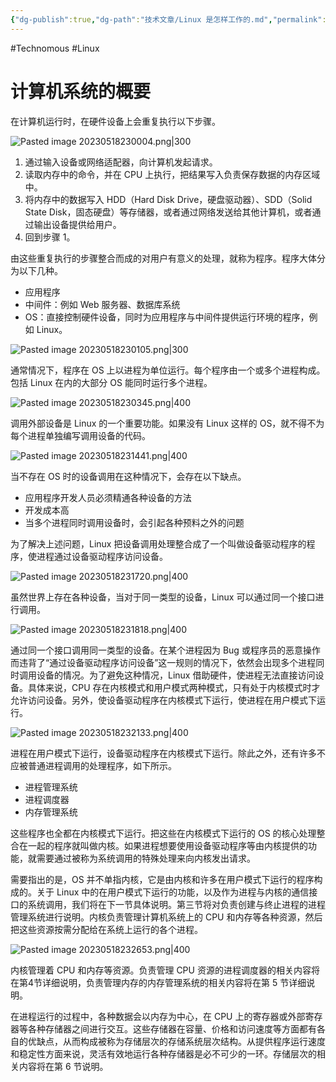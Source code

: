 ```yaml
---
{"dg-publish":true,"dg-path":"技术文章/Linux 是怎样工作的.md","permalink":"/技术文章/Linux 是怎样工作的/","dgPassFrontmatter":true,"created":"2023-05-18T22:48:55.000+08:00","updated":"2024-02-28T13:16:38.000+08:00"}
---
```


#Technomous #Linux 

# 计算机系统的概要

在计算机运行时，在硬件设备上会重复执行以下步骤。

![Pasted image 20230518230004.png|300](/img/user/0.Asset/resource/Pasted%20image%2020230518230004.png)

1. 通过输入设备或网络适配器，向计算机发起请求。
2. 读取内存中的命令，并在 CPU 上执行，把结果写入负责保存数据的内存区域中。
3. 将内存中的数据写入 HDD（Hard Disk Drive，硬盘驱动器）、SDD（Solid State Disk，固态硬盘）等存储器，或者通过网络发送给其他计算机，或者通过输出设备提供给用户。
4. 回到步骤 1。

由这些重复执行的步骤整合而成的对用户有意义的处理，就称为程序。程序大体分为以下几种。

- 应用程序
- 中间件：例如 Web 服务器、数据库系统
- OS：直接控制硬件设备，同时为应用程序与中间件提供运行环境的程序，例如 Linux。

![Pasted image 20230518230105.png|300](/img/user/0.Asset/resource/Pasted%20image%2020230518230105.png)

通常情况下，程序在 OS 上以进程为单位运行。每个程序由一个或多个进程构成。包括 Linux 在内的大部分 OS 能同时运行多个进程。

![Pasted image 20230518230345.png|400](/img/user/0.Asset/resource/Pasted%20image%2020230518230345.png)

调用外部设备是 Linux 的一个重要功能。如果没有 Linux 这样的 OS，就不得不为每个进程单独编写调用设备的代码。

![Pasted image 20230518231441.png|400](/img/user/0.Asset/resource/Pasted%20image%2020230518231441.png)

当不存在 OS 时的设备调用在这种情况下，会存在以下缺点。

- 应用程序开发人员必须精通各种设备的方法
- 开发成本高
- 当多个进程同时调用设备时，会引起各种预料之外的问题

为了解决上述问题，Linux 把设备调用处理整合成了一个叫做设备驱动程序的程序，使进程通过设备驱动程序访问设备。

![Pasted image 20230518231720.png|400](/img/user/0.Asset/resource/Pasted%20image%2020230518231720.png)

虽然世界上存在各种设备，当对于同一类型的设备，Linux 可以通过同一个接口进行调用。

![Pasted image 20230518231818.png|400](/img/user/0.Asset/resource/Pasted%20image%2020230518231818.png)

通过同一个接口调用同一类型的设备。在某个进程因为 Bug 或程序员的恶意操作而违背了“通过设备驱动程序访问设备”这一规则的情况下，依然会出现多个进程同时调用设备的情况。为了避免这种情况，Linux 借助硬件，使进程无法直接访问设备。具体来说，CPU 存在内核模式和用户模式两种模式，只有处于内核模式时才允许访问设备。另外，使设备驱动程序在内核模式下运行，使进程在用户模式下运行。

![Pasted image 20230518232133.png|400](/img/user/0.Asset/resource/Pasted%20image%2020230518232133.png)

进程在用户模式下运行，设备驱动程序在内核模式下运行。除此之外，还有许多不应被普通进程调用的处理程序，如下所示。

- 进程管理系统
- 进程调度器
- 内存管理系统

这些程序也全都在内核模式下运行。把这些在内核模式下运行的 OS 的核心处理整合在一起的程序就叫做内核。如果进程想要使用设备驱动程序等由内核提供的功能，就需要通过被称为系统调用的特殊处理来向内核发出请求。

需要指出的是，OS 并不单指内核，它是由内核和许多在用户模式下运行的程序构成的。关于 Linux 中的在用户模式下运行的功能，以及作为进程与内核的通信接口的系统调用，我们将在下一节具体说明。第三节将对负责创建与终止进程的进程管理系统进行说明。内核负责管理计算机系统上的 CPU 和内存等各种资源，然后把这些资源按需分配给在系统上运行的各个进程。

![Pasted image 20230518232653.png|400](/img/user/0.Asset/resource/Pasted%20image%2020230518232653.png)

内核管理着 CPU 和内存等资源。负责管理 CPU 资源的进程调度器的相关内容将在第4节详细说明，负责管理内存的内存管理系统的相关内容将在第 5 节详细说明。

在进程运行的过程中，各种数据会以内存为中心，在 CPU 上的寄存器或外部寄存器等各种存储器之间进行交互。这些存储器在容量、价格和访问速度等方面都有各自的优缺点，从而构成被称为存储层次的存储系统层次结构。从提供程序运行速度和稳定性方面来说，灵活有效地运行各种存储器是必不可少的一环。存储层次的相关内容将在第 6 节说明。
